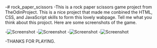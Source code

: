 -# rock_paper_scissors
-This is a rock paper scissors game project from TheOdinProject. This is a nice project that made me conbined the HTML, CSS, and JavaScript skills to form this lovely wabpage. Tell me what you think about this projoct. Here are some screenshots of the game.

-![Screenshot](images/8.06.51PM.png)
-![Screenshot](images/8.07.13PM.png)
-![Screenshot](images/8.07.32PM.png)
-![Screenshot](images/8.07.53PM.png)

-THANKS FOR PLAYING. 